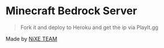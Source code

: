 # Minecraft Bedrock Server
> Fork it and deploy to Heroku and get the ip via PlayIt.gg

Made by [NiXE TEAM](https://www.youtube.com/channel/UCK9F2ptByYjY4UOqMn4UXNQ?sub_confirmation=1)
